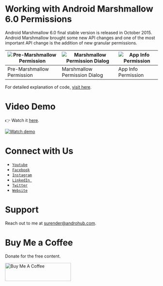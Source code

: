 # Working with Android Marshmallow 6.0 Permissions
Android Marshmallow 6.0 final stable version is released in October 2015. Android Marshmallow brought some new API changes and one of the most important API change is the addition of new granular permissions. 

![Pre-Marshmallow Permission](https://i0.wp.com/www.androhub.com/wp-content/uploads/2016/06/pre-marshmallow_device_permission_popup.jpg?w=320) | ![Marshmallow Permission Dialog](https://i2.wp.com/www.androhub.com/wp-content/uploads/2016/06/permission_popup.jpg?w=320) | ![App Info Permission](https://i1.wp.com/www.androhub.com/wp-content/uploads/2016/06/marshmallow_permission.jpg?w=320)
---|---|---
Pre-Marshmallow Permission | Marshmallow Permission Dialog | App Info Permission

For detailed explanation of code, [visit here](http://www.androhub.com/working-android-marshmallow-6-0-permissions/).

# Video Demo
👉 Watch it <a href="https://youtu.be/2PjsQm5BasQ">here</a>.
<br>

[![Watch demo](http://i3.ytimg.com/vi/2PjsQm5BasQ/hqdefault.jpg)](https://youtu.be/2PjsQm5BasQ)

# Connect with Us
- <a href="https://www.youtube.com/channel/@Androhub" target="_blank">`Youtube`</a>
- <a href="https://www.facebook.com/androhubtutorial/" target="_blank">`Facebook`</a>
- <a href="https://www.instagram.com/androhub_tutorial" target="_blank">`Instagram`</a>
- <a href="https://www.linkedin.com/in/surender-kumar-681472a8?originalSubdomain=in" target="_blank">`LinkedIn `</a>
- <a href="https://twitter.com/sonusurender0/" target="_blank">`Twitter`</a>
- <a href="http://www.androhub.com/" target="_blank">`Website`</a>

# Support
Reach out to me at surender@androhub.com.

# Buy Me a Coffee
Donate for the free content.

<a href="https://www.buymeacoffee.com/androhub" target="_blank"><img src="https://cdn.buymeacoffee.com/buttons/v2/default-yellow.png" alt="Buy Me A Coffee" style="height: 60px !important;width: 217px !important;" ></a>
